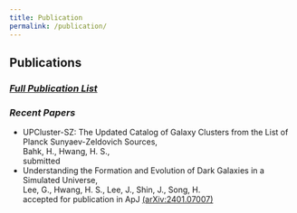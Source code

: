 ```yaml
---
title: Publication
permalink: /publication/
---
```


## **Publications**

### [_Full Publication List_](https://pesa11.github.io/publications) 

###  _Recent Papers_

* UPCluster-SZ: The Updated Catalog of Galaxy Clusters from the List of Planck Sunyaev-Zeldovich Sources,<br>
Bahk, H., Hwang, H. S.,<br>
submitted
​
* Understanding the Formation and Evolution of Dark Galaxies in a Simulated Universe,<br>
Lee, G., Hwang, H. S., Lee, J., Shin, J., Song, H.<br> 
accepted for publication in ApJ [(arXiv:2401.07007)](https://arxiv.org/abs/2401.07007)


